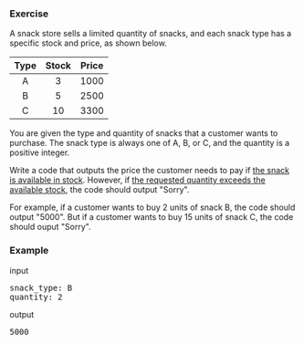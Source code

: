 ### Exercise

A snack store sells a limited quantity of snacks, and each snack type has a specific stock and price, as shown below.

| Type | Stock | Price |
| :---: | :---: | :---: |
| A | 3 | 1000 |
| B | 5 | 2500 |
| C | 10 | 3300 |

You are given the type and quantity of snacks that a customer wants to purchase. The snack type is always one of A, B, or C, and the quantity is a positive integer.

Write a code that outputs the price the customer needs to pay if <ins> the snack is available in stock</ins>. However, if <ins>the requested quantity exceeds the available stock</ins>, the code should output "Sorry".

For example, if a customer wants to buy 2 units of snack B, the code should output "5000". But if a customer wants to buy 15 units of snack C, the code should ouput "Sorry". 

### Example

input
<pre>
snack_type: B
quantity: 2
</pre>
output
<pre>
5000
</pre>